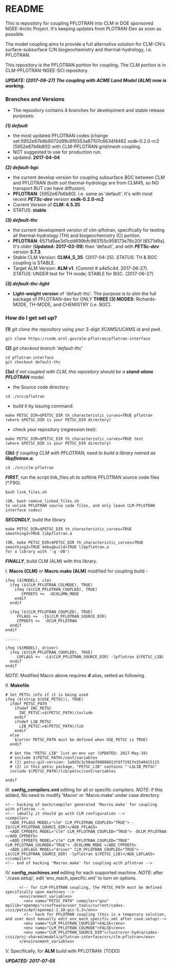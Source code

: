 # README #

This is repository for coupling PFLOTRAN into CLM in DOE sponsored NGEE-Arctic Project. It's keeping updates from PLOTRAN-Dev as soon as possible.

The model coupling aims to provide a full alternative solution for CLM-CN's surface-subsurface C/N biogeochemistry and thermal-hydrology, i.e. PFLOTRAN.

This repository is the PFLOTRAN portion for coupling. The CLM portion is in CLM-PFLOTRAN-NGEE-SCI repository.

***UPDATE: (2017-06-27) The coupling with ACME Land Model (ALM) now is working.***

### Branches and Versions ###

* The repository contains 4 branches for development and stable release purposes:
  
***(1) default*** 

 - the most updated PFLOTRAN codes (change set:5952e67b6b8072d99c6f9353a87107c6634f4482 xsdk-0.2.0-rc2
 [5952e67b6b80]) with CLM-PFLOTRAN grid/mesh coupling. 
 - NOT suggested to use for production run. 
 - updated: **2017-04-04**
 

***(2) default-bgc*** 
 - the current develop version for coupling subsurface BGC between CLM and PFLOTRAN (both soil thermal-hydrology are from CLM45, so NO transport BUT can have diffusion). 
 - **PFLOTRAN**: [5952e67b6b80]. i.e. same as 'default'. It's with most recent ***PETSc-dev*** version **xsdk-0.2.0-rc2**
 - Current Version of **CLM: 4.5.35**
 - STATUS: **stable**
 

***(3) default-thc*** 

 - the current development version of clm-pflotran, specifically for testing all thermal-hydrology (TH) and biogeochemistry (C) portion. 
 - **PFLOTRAN**: 6571d9ae3d1cdd699bfc993155c958173e76c20f [6571d9a]. It's older (**Updated: 2017-03-09**) than 'default', and with ***PETSc-dev*** version **3.7.3**.
 - Stable CLM Version: **CLM4_5_35**. (2017-04-25).  *STATUS*: TH & BGC coupling is STABLE. 
 - Target ALM Version: **ALM v1**. (Commit # a4e5c4d. 2017-06-27).  *STATUS*: UNDER test for TH mode; STABLE for BGC. (2017-06-27) 

***(3) default-thc-light*** 

 - **Light-weight version** of 'default-thc'.  The purpose is to slim the full package of PFLOTRAN-dev for ONLY **THREE (3) MODES:** Richards-MODE, TH-MODE, and CHEMISTRY (i.e. BGC).


### How do I get set up? ###

**(1)** *git clone the repository* using your 3-digit XCAMS/UCAMS id and pwd.
```
git clone https://code.ornl.gov/alm-pflotran/pflotran-interface
```

**(2)** *git checkout branch 'default-thc'*
```
cd pflotran-interface
git checkout default-thc
```

**(3a)** *if not coupled with CLM, this repository should be a **stand-alone PFLOTRAN** model.*

- the Source code directory: 
```
cd ./src/pflotran
```

- build it by issuing command:
```
make PETSC_DIR=$PETSC_DIR th_characteristic_curves=TRUE pflotran
(where $PETSC_DIR is your PETSC_DIR directory)
```

- check your repository (regression test):
```
make PETSC_DIR=$PETSC_DIR th_characteristic_curves=TRUE test
(where $PETSC_DIR is your PETSC_DIR directory)
```

**(3b)** *if coupling CLM with PFLOTRAN, need to build a library named as **libpflotran.a**.*
```
cd ./src/clm-pflotran
```

***FIRST***, run the script link_files.sh to softlink PFLOTRAN source code files (*.F90).
```
bash link_files.sh

(OR, bash remove_linked_files.sh 
to unlink PFLOTRAN source code files, and only leave CLM-PFLOTRAN interface codes)
```

***SECONDLY***, build the library
```
make PETSC_DIR=$PETSC_DIR th_characteristic_curves=TRUE smoothing2=TRUE libpflotran.a

(OR, make PETSC_DIR=$PETSC_DIR th_characteristic_curves=TRUE smoothing2=TRUE debugbuild=TRUE libpflotran.a
for a library with '-g -O0')

```

***FINALLY***, build CLM (ALM) with this library.

*I.* **Macro (CLM)** or **Macro.make (ALM)** modified for coupling build -
```
ifeq ($(MODEL), clm) 
  ifeq ($(CLM_PFLOTRAN_COLMODE), TRUE) 
    ifeq ($(CLM_PFLOTRAN_COUPLED), TRUE) 
       CPPDEFS +=  -DCOLUMN_MODE 
    endif
  endif

  ifeq ($(CLM_PFLOTRAN_COUPLED), TRUE) 
     FFLAGS +=  -I$(CLM_PFLOTRAN_SOURCE_DIR)
     CPPDEFS +=  -DCLM_PFLOTRAN 
  endif
endif

......

ifeq ($(MODEL), driver) 
  ifeq ($(CLM_PFLOTRAN_COUPLED), TRUE) 
     LDFLAGS +=  -L$(CLM_PFLOTRAN_SOURCE_DIR) -lpflotran $(PETSC_LIB)
  endif
endif

```

*NOTE*: Modified Macro above requires ***4*** alias, setted as following.

*II.* **Makefile**
```
# Set PETSc info if it is being used
ifeq ($(strip $(USE_PETSC)), TRUE)
  ifdef PETSC_PATH
    ifndef INC_PETSC
      INC_PETSC:=$(PETSC_PATH)/include
    endif
    ifndef LIB_PETSC
      LIB_PETSC:=$(PETSC_PATH)/lib
    endif
  else
    $(error PETSC_PATH must be defined when USE_PETSC is TRUE)
  endif

  # Get the "PETSC_LIB" list an env var (UPDATED: 2017-May-19)
  # include $(PETSC_PATH)/conf/variables
  # (1) petsc-git-version: 1a9d3c3c50abf60098813fdf7291fe3540415115
  # (2) in this petsc package, "PETSC_LIB" contains "-L$LIB_PETSC"
  include $(PETSC_PATH)/lib/petsc/conf/variables
  
endif

```

*III.* **config_compilers.xml** editing for all or specific compilers. *NOTE*: if this added, No need to modify 'Macro' or 'Macro.make' under case directory. 

```
<!-- hacking of mach/compiler generated 'Macros.make' for coupling with pflotran -->
<!-- ideally it should go with CLM configuration -->
<compiler>
  <ADD_FFLAGS MODEL="clm" CLM_PFLOTRAN_COUPLED="TRUE"> -I$(CLM_PFLOTRAN_SOURCE_DIR)</ADD_FFLAGS>
  <ADD_CPPDEFS MODEL="clm" CLM_PFLOTRAN_COUPLED="TRUE"> -DCLM_PFLOTRAN </ADD_CPPDEFS>
  <ADD_CPPDEFS MODEL="clm" CLM_PFLOTRAN_COUPLED="TRUE" CLM_PFLOTRAN_COLMODE="TRUE"> -DCOLUMN_MODE </ADD_CPPDEFS>
  <ADD_LDFLAGS MODEL="driver" CLM_PFLOTRAN_COUPLED="TRUE"> -L$(CLM_PFLOTRAN_SOURCE_DIR) -lpflotran $(PETSC_LIB)</ADD_LDFLAGS>
</compiler>
<!-- end of hacking 'Macros.make' for coupling with pflotran -->

```


*IV.* **config_machines.xml** editing for each supported machine. *NOTE*: after './case.setup', edit 'env_mach_specific.xml' to turn on options.

```
      <!-- for CLM-PFLOTRAN coupling, the PETSC_PATH must be defined specifically upon machines -->
      <environment_variables>
        <env name="PETSC_PATH" compiler="gnu" mpilib="openmpi">/software/user_tools/current/cades-ccsi/petsc4pf/openmpi-1.10-gcc-5.3</env>      
        <!-- hack for PFLOTRAN coupling (this is a temporary solution, and user must manually edit env_mach_specific.xml after case.setup)-->
        <env name="CLM_PFLOTRAN_COUPLED">FALSE</env>
        <env name="CLM_PFLOTRAN_COLMODE">FALSE</env>
        <env name="CLM_PFLOTRAN_SOURCE_DIR">/lustre/or-hydra/cades-ccsi/proj-shared/models/pflotran-interface/src/clm-pflotran</env>
      </environment_variables>       

```



*V.* Specifically, for **ALM** build with PFLOTRAN:
(TODO)




***UPDATED: 2017-07-05***